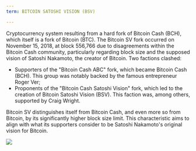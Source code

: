 ```yaml
---
term: BITCOIN SATOSHI VISION (BSV)

---
```

Cryptocurrency system resulting from a hard fork of Bitcoin Cash (BCH), which itself is a fork of Bitcoin (BTC). The Bitcoin SV fork occurred on November 15, 2018, at block 556,766 due to disagreements within the Bitcoin Cash community, particularly regarding block size and the supposed vision of Satoshi Nakamoto, the creator of Bitcoin. Two factions clashed:


- Supporters of the "Bitcoin Cash ABC" fork, which became Bitcoin Cash (BCH). This group was notably backed by the famous entrepreneur Roger Ver;
- Proponents of the "Bitcoin Cash Satoshi Vision" fork, which led to the creation of Bitcoin Satoshi Vision (BSV). This faction was, among others, supported by Craig Wright.

Bitcoin SV distinguishes itself from Bitcoin Cash, and even more so from Bitcoin, by its significantly higher block size limit. This characteristic aims to align with what its supporters consider to be Satoshi Nakamoto's original vision for Bitcoin.

![](../../dictionnaire/assets/50.webp)